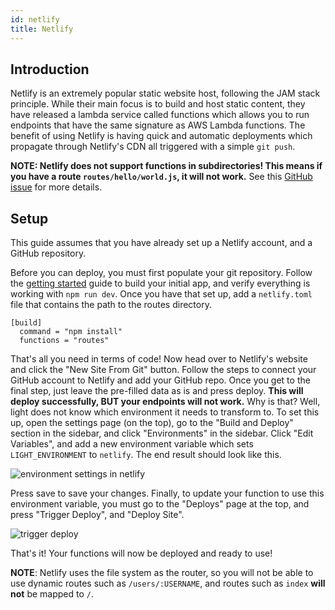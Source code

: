 ```yaml
---
id: netlify
title: Netlify
---
```


## Introduction

Netlify is an extremely popular static website host, following the JAM stack principle. While their main focus is to build and host static content, they have released a lambda service called functions which allows you to run endpoints that have the same signature as AWS Lambda functions. The benefit of using Netlify is having quick and automatic deployments which propagate through Netlify's CDN all triggered with a simple `git push`.

**NOTE: Netlify does not support functions in subdirectories! This means if you have a route `routes/hello/world.js`, it will not work.** See this [GitHub issue](https://github.com/netlify/netlify-lambda/issues/90) for more details.

## Setup

This guide assumes that you have already set up a Netlify account, and a GitHub repository.

Before you can deploy, you must first populate your git repository. Follow the [getting started](introduction/getting-started.mdx) guide to build your initial app, and verify everything is working with `npm run dev`. Once you have that set up, add a `netlify.toml` file that contains the path to the routes directory.

```text
[build]
  command = "npm install"
  functions = "routes"
```

That's all you need in terms of code! Now head over to Netlify's website and click the "New Site From Git" button. Follow the steps to connect your GitHub account to Netlify and add your GitHub repo. Once you get to the final step, just leave the pre-filled data as is and press deploy. **This will deploy successfully, BUT your endpoints will not work.** Why is that? Well, light does not know which environment it needs to transform to. To set this up, open the settings page (on the top), go to the "Build and Deploy" section in the sidebar, and click "Environments" in the sidebar. Click "Edit Variables", and add a new environment variable which sets `LIGHT_ENVIRONMENT` to `netlify`. The end result should look like this.

![environment settings in netlify](/img/netlify/env.png)

Press save to save your changes. Finally, to update your function to use this environment variable, you must go to the "Deploys" page at the top, and press "Trigger Deploy", and "Deploy Site".

![trigger deploy](/img/netlify/trigger-deploy.png)

That's it! Your functions will now be deployed and ready to use!

**NOTE**: Netlify uses the file system as the router, so you will not be able to use dynamic routes such as `/users/:USERNAME`, and routes such as `index` **will not** be mapped to `/`.
